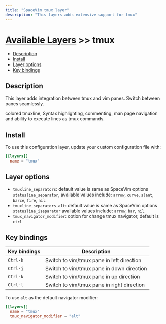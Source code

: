 ```yaml
---
title: "SpaceVim tmux layer"
description: "This layers adds extensive support for tmux"
---
```


# [Available Layers](../) >> tmux

<!-- vim-markdown-toc GFM -->

- [Description](#description)
- [Install](#install)
- [Layer options](#layer-options)
- [Key bindings](#key-bindings)

<!-- vim-markdown-toc -->

## Description

This layer adds integration between tmux and vim panes. Switch between panes seamlessly.

colored tmuxline, Syntax highlighting, commenting, man page navigation
and ability to execute lines as tmux commands.

## Install

To use this configuration layer, update your custom configuration file with:

```toml
[[layers]]
  name = "tmux"
```

## Layer options

- `tmuxline_separators`: default value is same as SpaceVim options `statusline_separator`, available
  values include: `arrow`, `curve`, `slant`, `barce`, `fire`, `nil`.
- `tmuxline_separators_alt`: default value is same as SpaceVim options `statusline_iseparator`
  available values include: `arrow`, `bar`, `nil`.
- `tmux_navigator_modifier`: option for change tmux navigator, default is `ctrl`

## Key bindings

| Key bindings | Description                                |
| ------------ | ------------------------------------------ |
| `Ctrl-h`     | Switch to vim/tmux pane in left direction  |
| `Ctrl-j`     | Switch to vim/tmux pane in down direction  |
| `Ctrl-k`     | Switch to vim/tmux pane in up direction    |
| `Ctrl-l`     | Switch to vim/tmux pane in right direction |

To use `alt` as the default navigator modifier:

```toml
[[layers]]
  name = "tmux"
  tmux_navigator_modifier = "alt"
```
